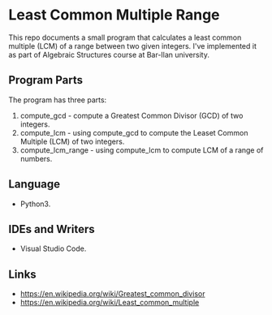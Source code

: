 # Least Common Multiple Range

This repo documents a small program that calculates a least common multiple (LCM) of a range between two given integers. I've implemented it as part of Algebraic Structures course at Bar-Ilan university.

## Program Parts

The program has three parts:
1. compute_gcd - compute a Greatest Common Divisor (GCD) of two integers.
2. compute_lcm - using compute_gcd to compute the Leaset Common Multiple (LCM) of two integers.
3. compute_lcm_range - using compute_lcm to compute LCM of a range of numbers.

## Language

- Python3.

## IDEs and Writers

- Visual Studio Code.

## Links

- https://en.wikipedia.org/wiki/Greatest_common_divisor
- https://en.wikipedia.org/wiki/Least_common_multiple
